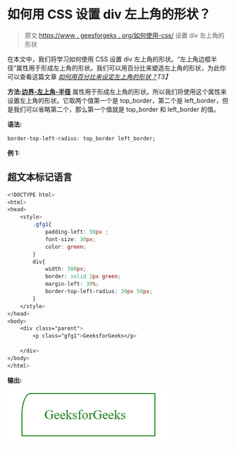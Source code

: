 # 如何用 CSS 设置 div 左上角的形状？

> 原文:[https://www . geesforgeks . org/如何使用-css/](https://www.geeksforgeeks.org/how-to-set-the-shape-of-top-left-corner-of-div-using-css/) 设置 div 左上角的形状

在本文中，我们将学习如何使用 CSS 设置 div 左上角的形状。“左上角边框半径”属性用于形成左上角的形状。我们可以用百分比来塑造左上角的形状，为此你可以查看这篇文章 *[如何用百分比来设定左上角的形状？](https://www.geeksforgeeks.org/how-to-set-the-shape-of-the-top-left-corner-in-percentage/)T3】*

**方法:**[**边界-左上角-半径**](https://www.geeksforgeeks.org/css-border-top-left-radius-property/) 属性用于形成左上角的形状。所以我们将使用这个属性来设置左上角的形状。它取两个值第一个是 top_border，第二个是 left_border，但是我们可以省略第二个，那么第一个值就是 top_border 和 left_border 的值。

**语法:**

```css
border-top-left-radius: top_border left_border;
```

**例 1:**

## 超文本标记语言

```css
<!DOCTYPE html>
<html>
<head>
    <style>
        .gfg1{
            padding-left: 50px ;
            font-size: 30px;
            color: green;
        }
        div{
            width: 300px;
            border: solid 2px green;
            margin-left: 30%;
            border-top-left-radius: 20px 50px;
        }
    </style>
</head>
<body>
    <div class="parent">
        <p class="gfg1">GeeksforGeeks</p>

    </div>
</body>
</html>
```

**输出:**

![](img/05c9845ae78b877972d038c8eeaf2284.png)